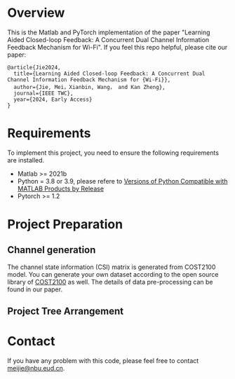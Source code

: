 # Overview
This is the Matlab and PyTorch implementation of the paper "Learning Aided Closed-loop Feedback: A Concurrent Dual Channel Information Feedback Mechanism for Wi-Fi". If you feel this repo helpful, please cite our paper:
```
@article{Jie2024,
  title={Learning Aided Closed-loop Feedback: A Concurrent Dual Channel Information Feedback Mechanism for {Wi-Fi}},
  author={Jie, Mei，Xianbin, Wang， and Kan Zheng},
  journal={IEEE TWC},
  year={2024, Early Access}
}
```
# Requirements
To implement this project, you need to ensure the following requirements are installed.
 * Matlab >= 2021b
 * Python = 3.8 or 3.9, please refere to [Versions of Python Compatible with MATLAB Products by Release](https://www.mathworks.com/support/requirements/python-compatibility.html)
 * Pytorch >= 1.2

# Project Preparation

## Channel generation
The channel state information (CSI) matrix is generated from COST2100 model. You can generate your own dataset according to the open source library of [COST2100](https://github.com/cost2100/cost2100) as well. The details of data pre-processing can be found in our paper.

## Project Tree Arrangement

# Contact
If you have any problem with this code, please feel free to contact meijie@nbu.eud.cn.

